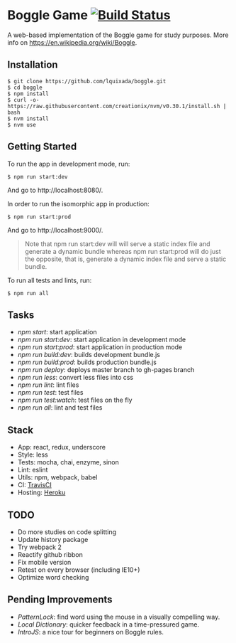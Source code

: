 # Boggle Game [![Build Status](https://travis-ci.org/lquixada/boggle.svg?branch=master)](https://travis-ci.org/lquixada/boggle)

A web-based implementation of the Boggle game for study purposes. More info on https://en.wikipedia.org/wiki/Boggle.


## Installation

```
$ git clone https://github.com/lquixada/boggle.git
$ cd boggle
$ npm install
$ curl -o- https://raw.githubusercontent.com/creationix/nvm/v0.30.1/install.sh | bash
$ nvm install
$ nvm use
```


## Getting Started

To run the app in development mode, run:

```
$ npm run start:dev
```

And go to http://localhost:8080/.

In order to run the isomorphic app in production:

```
$ npm run start:prod
```

And go to http://localhost:9000/.

> Note that npm run start:dev will will serve a static index file and generate a dynamic bundle whereas
> npm run start:prod will do just the opposite, that is, generate a dynamic index file and serve a
> static bundle.

To run all tests and lints, run:

```
$ npm run all
```

## Tasks

* *npm start*: start application
* *npm run start:dev*: start application in development mode
* *npm run start:prod*: start application in production mode
* *npm run build:dev*: builds development bundle.js
* *npm run build:prod*: builds production bundle.js
* *npm run deploy*: deploys master branch to gh-pages branch
* *npm run less*: convert less files into css
* *npm run lint*: lint files
* *npm run test*: test files
* *npm run test:watch*: test files on the fly
* *npm run all*: lint and test files


## Stack

* App: react, redux, underscore
* Style: less
* Tests: mocha, chai, enzyme, sinon
* Lint: eslint
* Utils: npm, webpack, babel
* CI: [TravisCI](https://travis-ci.org/lquixada/boggle)
* Hosting: [Heroku](https://bogglejs.herokuapp.com/)


## TODO

* Do more studies on code splitting
* Update history package
* Try webpack 2
* Reactify github ribbon
* Fix mobile version
* Retest on every browser (including IE10+)
* Optimize word checking


## Pending Improvements

* *PatternLock*: find word using the mouse in a visually compelling way.
* *Local Dictionary*: quicker feedback in a time-pressured game.
* *IntroJS*: a nice tour for beginners on Boggle rules.

